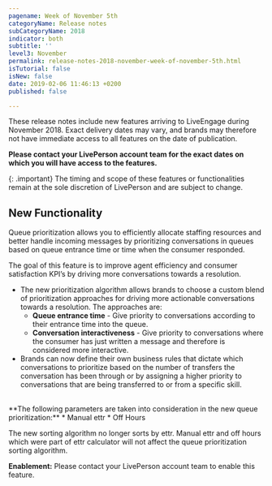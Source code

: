 ```yaml
---
pagename: Week of November 5th
categoryName: Release notes
subCategoryName: 2018
indicator: both
subtitle: ''
level3: November
permalink: release-notes-2018-november-week-of-november-5th.html
isTutorial: false
isNew: false
date: 2019-02-06 11:46:13 +0200
published: false

---
```

These release notes include new features arriving to LiveEngage during November 2018. Exact delivery dates may vary, and brands may therefore not have immediate access to all features on the date of publication.

**Please contact your LivePerson account team for the exact dates on which you will have access to the features.**

{: .important}
The timing and scope of these features or functionalities remain at the sole discretion of LivePerson and are subject to change.

## New Functionality

Queue prioritization allows you to efficiently allocate staffing resources and better handle incoming messages by prioritizing conversations in queues based on queue entrance time or time when the consumer responded.

The goal of this feature is to improve agent efficiency and consumer satisfaction KPI’s by driving more conversations towards a resolution.

* The new prioritization algorithm allows brands to choose a custom blend of prioritization approaches for driving more actionable conversations towards a resolution. The approaches are:
  * **Queue entrance time** - Give priority to conversations according to their entrance time into the queue.
  * **Conversation interactiveness** - Give priority to conversations where the consumer has just written a message and therefore is considered more interactive.
* Brands can now define their own business rules that dictate which conversations to prioritize based on the number of transfers the conversation has been through or by assigning a higher priority to conversations that are being transferred to or from a specific skill.

<br />
**The following parameters are taken into consideration in the new queue prioritization:**
* Manual ettr
* Off Hours

The new sorting algorithm no longer sorts by ettr. Manual ettr and off hours which were part of ettr calculator will not affect the queue prioritization sorting algorithm.

**Enablement:** Please contact your LivePerson account team to enable this feature.
